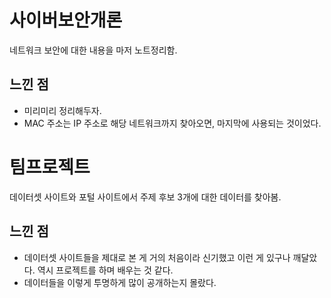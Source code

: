 # 사이버보안개론
네트워크 보안에 대한 내용을 마저 노트정리함.

## 느낀 점
+ 미리미리 정리해두자.
+ MAC 주소는 IP 주소로 해당 네트워크까지 찾아오면, 마지막에 사용되는 것이었다.

# 팀프로젝트
데이터셋 사이트와 포털 사이트에서 주제 후보 3개에 대한 데이터를 찾아봄.

## 느낀 점
+ 데이터셋 사이트들을 제대로 본 게 거의 처음이라 신기했고 이런 게 있구나 깨달았다. 역시 프로젝트를 하며 배우는 것 같다.
+ 데이터들을 이렇게 투명하게 많이 공개하는지 몰랐다.